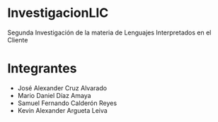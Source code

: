 # InvestigacionLIC
Segunda Investigación de la materia de Lenguajes Interpretados en el Cliente
# Integrantes
- José Alexander Cruz Alvarado
- Mario Daniel Díaz Amaya
- Samuel Fernando Calderón Reyes
- Kevin Alexander Argueta Leiva